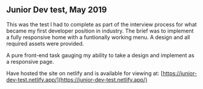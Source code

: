 ## Junior Dev test, May 2019

This was the test I had to complete as part of the interview process for what became my first developer position in industry. The brief was to implement a fully responsive home with a funtionally working menu. A design and all required assets were provided.

A pure front-end task gauging my ability to take a design and implement as a responsive page.

Have hosted the site on netlify and is available for viewing at: [https://junior-dev-test.netlify.app/](https://junior-dev-test.netlify.app/)
